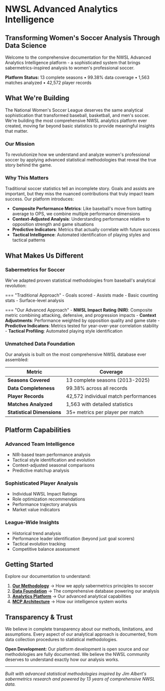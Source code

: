 # NWSL Advanced Analytics Intelligence

## Transforming Women's Soccer Analysis Through Data Science

Welcome to the comprehensive documentation for the NWSL Advanced Analytics Intelligence platform - a sophisticated system that brings sabermetrics-inspired analysis to women's professional soccer.

**Platform Status:** 13 complete seasons • 99.38% data coverage • 1,563 matches analyzed • 42,572 player records

## What We're Building

The National Women's Soccer League deserves the same analytical sophistication that transformed baseball, basketball, and men's soccer. We're building the most comprehensive NWSL analytics platform ever created, moving far beyond basic statistics to provide meaningful insights that matter.

### Our Mission

To revolutionize how we understand and analyze women's professional soccer by applying advanced statistical methodologies that reveal the true story behind the game.

### Why This Matters

Traditional soccer statistics tell an incomplete story. Goals and assists are important, but they miss the nuanced contributions that truly impact team success. Our platform introduces:

- **Composite Performance Metrics**: Like baseball's move from batting average to OPS, we combine multiple performance dimensions
- **Context-Adjusted Analysis**: Understanding performance relative to opposition strength and game situations  
- **Predictive Indicators**: Metrics that actually correlate with future success
- **Tactical Intelligence**: Automated identification of playing styles and tactical patterns

## What Makes Us Different

### Sabermetrics for Soccer

We've adapted proven statistical methodologies from baseball's analytical revolution:

=== "Traditional Approach"
    - Goals scored
    - Assists made
    - Basic counting stats
    - Surface-level analysis

=== "Our Advanced Approach"
    - **NWSL Impact Rating (NIR)**: Composite metric combining attacking, defensive, and progression impacts
    - **Context Adjustments**: Performance weighted by opposition quality and game state
    - **Predictive Indicators**: Metrics tested for year-over-year correlation stability
    - **Tactical Profiling**: Automated playing style identification

### Unmatched Data Foundation

Our analysis is built on the most comprehensive NWSL database ever assembled:

| Metric | Coverage |
|--------|----------|
| **Seasons Covered** | 13 complete seasons (2013-2025) |
| **Data Completeness** | 99.38% across all records |
| **Player Records** | 42,572 individual match performances |
| **Matches Analyzed** | 1,563 with detailed statistics |
| **Statistical Dimensions** | 35+ metrics per player per match |

## Platform Capabilities

### Advanced Team Intelligence
- NIR-based team performance analysis
- Tactical style identification and evolution
- Context-adjusted seasonal comparisons
- Predictive matchup analysis

### Sophisticated Player Analysis
- Individual NWSL Impact Ratings
- Role optimization recommendations  
- Performance trajectory analysis
- Market value indicators

### League-Wide Insights
- Historical trend analysis
- Performance leader identification (beyond just goal scorers)
- Tactical evolution tracking
- Competitive balance assessment

## Getting Started

Explore our documentation to understand:

1. **[Our Methodology](about/methodology.md)** → How we apply sabermetrics principles to soccer
2. **[Data Foundation](data/coverage.md)** → The comprehensive database powering our analysis
3. **[Analytics Platform](platform/index.md)** → Our advanced analytical capabilities
4. **[MCP Architecture](mcp/architecture.md)** → How our intelligence system works

## Transparency & Trust

We believe in complete transparency about our methods, limitations, and assumptions. Every aspect of our analytical approach is documented, from data collection procedures to statistical methodologies.

**Open Development:** Our platform development is open source and our methodologies are fully documented. We believe the NWSL community deserves to understand exactly how our analysis works.

---

*Built with advanced statistical methodologies inspired by Jim Albert's sabermetrics research and powered by 13 years of comprehensive NWSL data.*